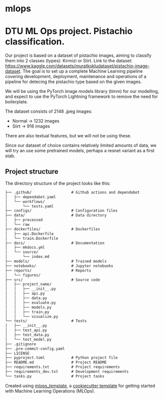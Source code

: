# mlops

# DTU ML Ops project. Pistachio classification.
Our project is based on a dataset of pistachio images, aiming to classify them into 2 classes (types): Kirmizi or Siirt. Link to the dataset: https://www.kaggle.com/datasets/muratkokludataset/pistachio-image-dataset. The goal is to set up a complete Machine Learning pipeline covering development, deployment, maintenance and operations of a pipeline for detecing the pistachio type based on the given images.

We will be using the PyTorch image models library (timm) for our modelling, and expect to use the PyTorch Lightning framework to remove the need for boilerplate. 

The dataset consists of 2148 .jpeg images:
  - Normal → 1232 images
  - Siirt → 916 images

There are also textual features, but we will not be using these.

Since our dataset of choice contains relatively limited amounts of data, we will try an use some pretrained models, perhaps a resnet variant as a first stab.




## Project structure

The directory structure of the project looks like this:
```txt
├── .github/                  # Github actions and dependabot
│   ├── dependabot.yaml
│   └── workflows/
│       └── tests.yaml
├── configs/                  # Configuration files
├── data/                     # Data directory
│   ├── processed
│   └── raw
├── dockerfiles/              # Dockerfiles
│   ├── api.Dockerfile
│   └── train.Dockerfile
├── docs/                     # Documentation
│   ├── mkdocs.yml
│   └── source/
│       └── index.md
├── models/                   # Trained models
├── notebooks/                # Jupyter notebooks
├── reports/                  # Reports
│   └── figures/
├── src/                      # Source code
│   ├── project_name/
│   │   ├── __init__.py
│   │   ├── api.py
│   │   ├── data.py
│   │   ├── evaluate.py
│   │   ├── models.py
│   │   ├── train.py
│   │   └── visualize.py
└── tests/                    # Tests
│   ├── __init__.py
│   ├── test_api.py
│   ├── test_data.py
│   └── test_model.py
├── .gitignore
├── .pre-commit-config.yaml
├── LICENSE
├── pyproject.toml            # Python project file
├── README.md                 # Project README
├── requirements.txt          # Project requirements
├── requirements_dev.txt      # Development requirements
└── tasks.py                  # Project tasks
```


Created using [mlops_template](https://github.com/SkafteNicki/mlops_template),
a [cookiecutter template](https://github.com/cookiecutter/cookiecutter) for getting
started with Machine Learning Operations (MLOps).
